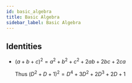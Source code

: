 ```yaml
---
id: basic_algebra
title: Basic Algebra
sidebar_label: Basic Algebra
---
```


## Identities

* $(a + b + c)^2 = a^2 + b^2 + c^2 + 2ab + 2bc + 2ca$

  Thus $(D^2 + D + 1)^2 = D^4 + 3D^2 + 2D^3 + 2D + 1$